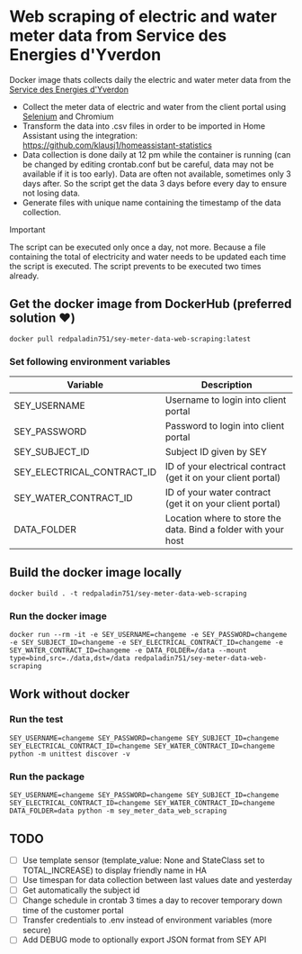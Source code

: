 # Web scraping of electric and water meter data from Service des Energies d'Yverdon
Docker image thats collects daily the electric and water meter data from the [Service des Energies d'Yverdon](https://www.yverdon-energies.ch/)
* Collect the meter data of electric and water from the client portal using [Selenium](https://www.selenium.dev/) and Chromium
* Transform the data into .csv files in order to be imported in Home Assistant using the integration: https://github.com/klausj1/homeassistant-statistics
* Data collection is done daily at 12 pm while the container is running (can be changed by editing crontab.conf but be careful, data may not be available if it is too early). Data are often not available, sometimes only 3 days after. So the script get the data 3 days before every day to ensure not losing data.
* Generate files with unique name containing the timestamp of the data collection.
> [!IMPORTANT]  
> The script can be executed only once a day, not more. Because a file containing the total of electricity and water needs to be updated each time the script is executed. The script prevents to be executed two times already.

## Get the docker image from DockerHub (preferred solution ❤️)
`docker pull redpaladin751/sey-meter-data-web-scraping:latest`

### Set following environment variables
| Variable | Description |
| --- | --- |
| SEY_USERNAME | Username to login into client portal |
| SEY_PASSWORD | Password to login into client portal |
| SEY_SUBJECT_ID | Subject ID given by SEY |
| SEY_ELECTRICAL_CONTRACT_ID | ID of your electrical contract (get it on your client portal) |
| SEY_WATER_CONTRACT_ID | ID of your water contract (get it on your client portal) |
| DATA_FOLDER | Location where to store the data. Bind a folder with your host |

## Build the docker image locally
`docker build . -t redpaladin751/sey-meter-data-web-scraping`

### Run the docker image
`docker run --rm -it -e SEY_USERNAME=changeme -e SEY_PASSWORD=changeme -e SEY_SUBJECT_ID=changeme -e SEY_ELECTRICAL_CONTRACT_ID=changeme -e SEY_WATER_CONTRACT_ID=changeme -e DATA_FOLDER=/data --mount type=bind,src=./data,dst=/data redpaladin751/sey-meter-data-web-scraping`

## Work without docker

### Run the test
`SEY_USERNAME=changeme SEY_PASSWORD=changeme SEY_SUBJECT_ID=changeme SEY_ELECTRICAL_CONTRACT_ID=changeme SEY_WATER_CONTRACT_ID=changeme python -m unittest discover -v`

### Run the package
`SEY_USERNAME=changeme SEY_PASSWORD=changeme SEY_SUBJECT_ID=changeme SEY_ELECTRICAL_CONTRACT_ID=changeme SEY_WATER_CONTRACT_ID=changeme DATA_FOLDER=data python -m sey_meter_data_web_scraping`

## TODO
- [ ] Use template sensor (template_value: None and StateClass set to TOTAL_INCREASE) to display friendly name in HA
- [ ] Use timespan for data collection between last values date and yesterday
- [ ] Get automatically the subject id
- [ ] Change schedule in crontab 3 times a day to recover temporary down time of the customer portal
- [ ] Transfer credentials to .env instead of environment variables (more secure)
- [ ] Add DEBUG mode to optionally export JSON format from SEY API
